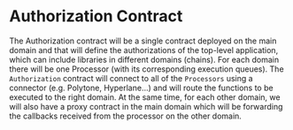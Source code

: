 # Authorization Contract

The Authorization contract will be a single contract deployed on the main domain and that will define the authorizations of the top-level application, which can include libraries in different domains (chains). For each domain there will be one Processor (with its corresponding execution queues). The `Authorization` contract will connect to all of the `Processors` using a connector (e.g. Polytone, Hyperlane…) and will route the functions to be executed to the right domain. At the same time, for each other domain, we will also have a proxy contract in the main domain which will be forwarding the callbacks received from the processor on the other domain.
